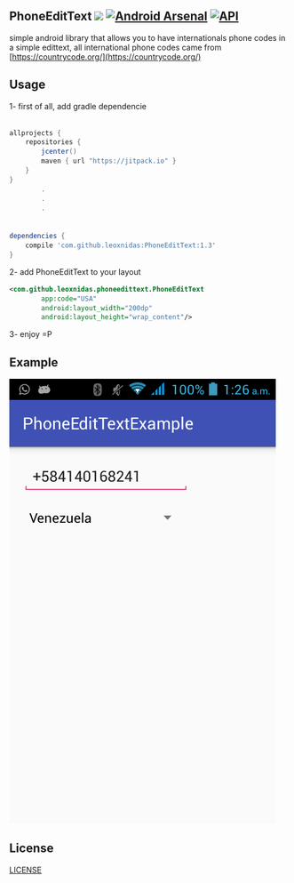 PhoneEditText [![](https://jitpack.io/v/leoxnidas/PhoneEditText.svg)](https://jitpack.io/#leoxnidas/PhoneEditText) [![Android Arsenal](https://img.shields.io/badge/Android%20Arsenal-PhoneEditText-brightgreen.svg?style=flat)](https://android-arsenal.com/details/1/5310) [![API](https://img.shields.io/badge/API-15%2B-blue.svg?style=flat)](https://android-arsenal.com/api?level=15)
-------------
simple android library that allows you to have internationals phone codes in a simple edittext, all international phone codes came from [https://countrycode.org/](https://countrycode.org/)


Usage
-----
1- first of all, add gradle dependencie
```gradle

allprojects {
    repositories {
        jcenter()
        maven { url "https://jitpack.io" }
    }
}
        .
        .
        .


dependencies {
    compile 'com.github.leoxnidas:PhoneEditText:1.3'
}
```

2- add PhoneEditText to your layout
```xml
<com.github.leoxnidas.phoneedittext.PhoneEditText
        app:code="USA"
        android:layout_width="200dp"
        android:layout_height="wrap_content"/>
```

3- enjoy =P


Example
-------
![image](./img/phone.png)


License
--------
[LICENSE](./LICENSE.md)
